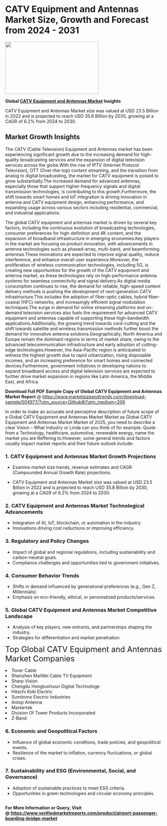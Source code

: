 <H1>CATV Equipment and Antennas Market Size, Growth and Forecast from 2024 - 2031</H1><img class="aligncenter size-medium wp-image-584254" src="https://thirdeyenews.in/wp-content/uploads/2024/09/Global-Market-Research-300x168.jpeg" alt="" width="300" height="168" /><p><strong>Global&nbsp;<a href="https://www.marketsizeandtrends.com/download-sample/504977/?utm_source=Github8j?utm_medium=206">CATV Equipment and Antennas Market</a> Insights</strong></p><p>CATV Equipment and Antennas Market size was valued at USD 23.5 Billion in 2022 and is projected to reach USD 35.8 Billion by 2030, growing at a CAGR of 6.2% from 2024 to 2030.</p><p><h2>Market Growth Insights</h2> <p>The CATV (Cable Television) Equipment and Antennas market has been experiencing significant growth due to the increasing demand for high-quality broadcasting services and the expansion of digital television services across the globe.With the rise of IPTV (Internet Protocol Television), OTT (Over-the-top) content streaming, and the transition from analog to digital broadcasting, the market for CATV equipment is poised to grow substantially.The increased demand for advanced antennas, especially those that support higher-frequency signals and digital transmission technologies, is contributing to this growth.Furthermore, the shift towards smart homes and IoT integration is driving innovation in antenna and CATV equipment design, enhancing performance, and expanding usage across various sectors including residential, commercial, and industrial applications.</p> <p>The global CATV equipment and antennas market is driven by several key factors, including the continuous evolution of broadcasting technologies, consumer preferences for high-definition and 4K content, and the expansion of broadband infrastructure in emerging economies.Key players in the market are focusing on product innovation, with advancements in antenna technologies such as phased-array, multi-band, and beamforming antennas.These innovations are expected to improve signal quality, reduce interference, and enhance overall user experience.Moreover, the proliferation of wireless communication technologies, including 5G, is creating new opportunities for the growth of the CATV equipment and antenna market, as these technologies rely on high-performance antenna systems for seamless connectivity and signal delivery.As digital media consumption continues to rise, the demand for reliable, high-speed content delivery methods is pushing the development of next-generation CATV infrastructure.This includes the adoption of fiber-optic cables, hybrid fiber-coaxial (HFC) networks, and increasingly efficient signal modulation techniques.The surge in demand for online streaming platforms and on-demand television services also fuels the requirement for advanced CATV equipment and antennas capable of supporting these high-bandwidth applications.Additionally, the growing trend towards cord-cutting and the shift towards satellite and wireless transmission methods further boost the demand for innovative antenna solutions.Geographically, North America and Europe remain the dominant regions in terms of market share, owing to the advanced telecommunication infrastructure and early adoption of cutting-edge technologies.However, the Asia-Pacific region is anticipated to witness the highest growth due to rapid urbanization, rising disposable incomes, and an increasing preference for smart homes and connected devices.Furthermore, government initiatives in developing nations to expand broadband access and digital television services are expected to further drive market expansion in regions like Latin America, the Middle East, and Africa.</p> <p><span class=""><strong>Download Full PDF Sample Copy of Global CATV Equipment and Antennas Market Report</strong> @ <a href="https://www.marketsizeandtrends.com/download-sample/504977/?utm_source=Github8j?utm_medium=206" target="_blank">https://www.marketsizeandtrends.com/download-sample/504977/?utm_source=Github8j?utm_medium=206</a></span></p><p>In order to make an accurate and perceptive description of future scope of a Global&nbsp;CATV Equipment and Antennas Market Market as Global&nbsp;CATV Equipment and Antennas Market Market of 2025, you need to describe a clear Vision &ndash; What Industry or Linda can you think of for example: Quote from a Technology, healthcare, automotive, renewable energy, name the market you are Reffering to.However, some general trends and factors usually impact market reports and their future outlook include:</p><h3>1.&nbsp;<strong>CATV Equipment and Antennas Market Growth Projections</strong></h3><ul><li>Examine market size trends, revenue estimates and CAGR (Compounded Annual Growth Rate) projections.</li><li><p>CATV Equipment and Antennas Market size was valued at USD 23.5 Billion in 2022 and is projected to reach USD 35.8 Billion by 2030, growing at a CAGR of 6.2% from 2024 to 2030.</p></li></ul><h3>2.&nbsp;<strong>CATV Equipment and Antennas Market Technological Advancements</strong></h3><ul><li>Integration of AI, IoT, blockchain, or automation in the industry.</li><li>Innovations driving cost reductions or improving efficiency.</li></ul><h3>3.&nbsp;<strong>Regulatory and Policy Changes</strong></h3><ul><li>Impact of global and regional regulations, including sustainability and carbon-neutral goals.</li><li>Compliance challenges and opportunities tied to government initiatives.</li></ul><h3>4.&nbsp;<strong>Consumer Behavior Trends</strong></h3><ul><li>Shifts in demand influenced by generational preferences (e.g., Gen Z, Millennials).</li><li>Emphasis on eco-friendly, ethical, or personalized products/services.</li></ul><h3>5.&nbsp;<strong>Global CATV Equipment and Antennas Market Competitive Landscape</strong></h3><ul><li>Analysis of key players, new entrants, and partnerships shaping the industry.</li><li>Strategies for differentiation and market penetration.</li></ul><p data-pm-slice="1 1 []"><span style="color: inherit; font-family: inherit; font-size: 25px;">Top Global CATV Equipment and Antennas Market Companies</span></p><div class="" data-test-id=""><p><li>Toner Cable</li><li> Shenzhen MaiWei Cable TV Equipment</li><li> Sharp Vision</li><li> Chengdu Hongtushixun Digital Technologe</li><li> Hitachi Koki Electric</li><li> Sumitomo Electric Industries</li><li> Antop Antenna</li><li> Markertek</li><li> Division Of Tower Products Incorporated</li><li> Z-Band</li></p></div><h3>6.&nbsp;<strong>Economic and Geopolitical Factors</strong></h3><ul><li>Influence of global economic conditions, trade policies, and geopolitical events.</li><li>Resilience of the market to inflation, currency fluctuations, or global crises.</li></ul><h3>7.&nbsp;<strong>Sustainability and ESG (Environmental, Social, and Governance)</strong></h3><ul><li>Adoption of sustainable practices to meet ESG criteria.</li><li>Opportunities in green technologies and circular economy principles.</li></ul><h2><strong style="font-size: 14px;">For More Information or Query, Visit @&nbsp;</strong><a style="background-color: #ffffff; font-size: 14px;" href="https://www.marketsizeandtrends.com/report/catv-equipment-and-antennas-market/" target="_blank">https://www.verifiedmarketreports.com/product/airport-passenger-boarding-bridge-market</a></h2>